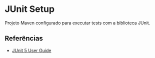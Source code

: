 # JUnit Setup

Projeto Maven configurado para executar tests com a biblioteca JUnit.

## Referências
- [JUnit 5 User Guide](https://junit.org/junit5/docs/current/user-guide/#writing-tests-assertions)